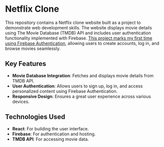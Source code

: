 # Netflix Clone

This repository contains a Netflix clone website built as a project to demonstrate web development skills. The website displays movie details using The Movie Database (TMDB) API and includes user authentication functionality implemented with Firebase. <u>This project marks my first time using Firebase Authentication</u>, allowing users to create accounts, log in, and browse movies seamlessly.

## Key Features

- **Movie Database Integration**: Fetches and displays movie details from TMDB API.
- **User Authentication**: Allows users to sign up, log in, and access personalized content using Firebase Authentication.
- **Responsive Design**: Ensures a great user experience across various devices.

## Technologies Used

- **React**: For building the user interface.
- **Firebase**: For authentication and hosting.
- **TMDB API**: For accessing movie data.
